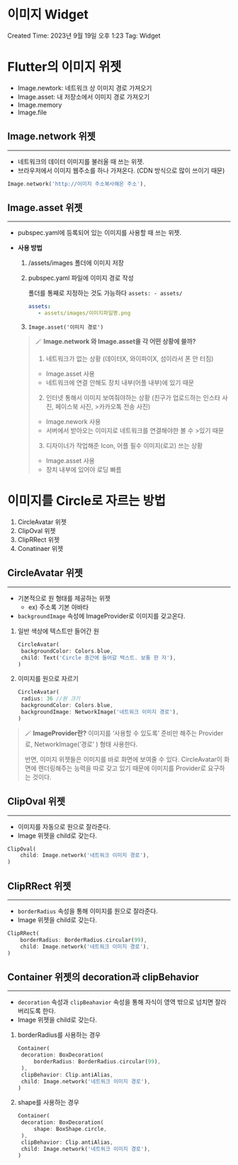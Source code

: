 # 이미지 Widget

Created Time: 2023년 9월 19일 오후 1:23
Tag: Widget

# Flutter의 이미지 위젯

- Image.newtork: 네트워크 상 이미지 경로 가져오기
- Image.asset: 내 저장소에서 이미지 경로 가져오기
- Image.memory
- Image.file

## Image.network 위젯

---

- 네트워크의 데이터 이미지를 불러올 때 쓰는 위젯.
- 브라우저에서 이미지 웹주소를 하나 가져온다. (CDN 방식으로 많이 쓰이기 때문)

```dart
Image.network('http://이미지 주소복사해온 주소'),
```

## Image.asset 위젯

---

- pubspec.yaml에 등록되어 있는 이미지를 사용할 때 쓰는 위젯.
- **사용 방법**

  1. /assets/images 폴더에 이미지 저장
  2. pubspec.yaml 파일에 이미지 경로 작성

     폴더를 통째로 지정하는 것도 가능하다 `assets: - assets/`

     ```yaml
     assets:
     	- assets/images/이미지파일명.png
     ```

  3. `Image.asset('이미지 경로')`

  > 🪄 **Image.network 와 Image.asset을 각 어떤 상황에 쓸까?**
  >
  > 1. 네트워크가 없는 상황 (데이터X, 와이파이X, 섬이라서 폰 안 터짐)
  >
  > - Image.asset 사용
  > - 네트워크에 연결 안해도 장치 내부(어플 내부)에 있기 때문
  >
  > 2.  인터넷 통해서 이미지 보여줘야하는 상황
  >     (친구가 업로드하는 인스타 사진, 페이스북 사진, >카카오톡 전송 사진)
  >
  > - Image.nework 사용
  > - 서버에서 받아오는 이미지로 네트워크를 연결해야한 볼 수 >있기 때문
  >
  > 3.  디자이너가 작업해준 Icon, 어플 필수 이미지(로고) 쓰는 상황
  >
  > - Image.asset 사용
  > - 장치 내부에 있어야 로딩 빠름

# 이미지를 Circle로 자르는 방법

1. CircleAvatar 위젯
2. ClipOval 위젯
3. ClipRRect 위젯
4. Conatinaer 위젯

## CircleAvatar 위젯

---

- 기본적으로 원 형태를 제공하는 위젯
  - ex) 주소록 기본 아바타
- `backgroundImage` 속성에 ImageProvider로 이미지를 갖고온다.

1. 일반 색상에 텍스트만 들어간 원

   ```dart
   CircleAvatar(
   	backgroundColor: Colors.blue,
   	child: Text('Circle 중간에 들어갈 텍스트. 보통 한 자'),
   )
   ```

2. 이미지를 원으로 자르기

   ```dart
   CircleAvatar(
   	radius: 36 //원 크기
   	backgroundColor: Colors.blue,
   	backgroundImage: NetworkImage('네트워크 이미지 경로'),
   )
   ```

> 🪄 **ImageProvider란?**
> 이미지를 ‘사용할 수 있도록’ 준비만 해주는 Provider로,
> NetworkImage(’경로’ ) 형태 사용한다.
>
> 반면, 이미지 위젯들은 이미지를 바로 화면에 보여줄 수 있다.
> CircleAvatar이 화면에 렌더링해주는 능력을 따로 갖고 있기 때문에
> 이미지를 Provider로 요구하는 것이다.

## ClipOval 위젯

---

- 이미지를 자동으로 원으로 잘라준다.
- Image 위젯을 child로 갖는다.

```dart
ClipOval(
	child: Image.network('네트워크 이미지 경로'),
)
```

## ClipRRect 위젯

---

- `borderRadius` 속성을 통해 이미지를 원으로 잘라준다.
- Image 위젯을 child로 갖는다.

```dart
ClipRRect(
	borderRadius: BorderRadius.circular(99),
	child: Image.network('네트워크 이미지 경로'),
)
```

## Container 위젯의 decoration과 clipBehavior

---

- `decoration` 속성과 `clipBeahavior` 속성을 통해 자식이 영역 밖으로 넘치면 잘라버리도록 한다.
- Image 위젯을 child로 갖는다.

1. borderRadius를 사용하는 경우

   ```dart
   Container(
   	decoration: BoxDecoration(
   		borderRadius: BorderRadius.circular(99),
   	),
   	clipBehavior: Clip.antiAlias,
   	child: Image.network('네트워크 이미지 경로'),
   )
   ```

1. shape를 사용하는 경우

   ```dart
   Container(
   	decoration: BoxDecoration(
   		shape: BoxShape.circle,
   	),
   	clipBehavior: Clip.antiAlias,
   	child: Image.network('네트워크 이미지 경로'),
   )
   ```
